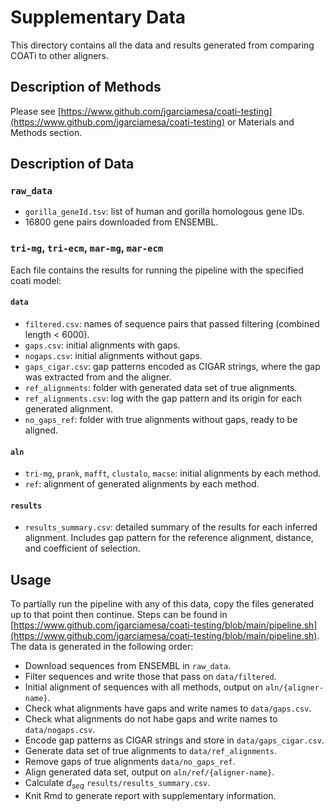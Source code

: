 # Supplementary Data

This directory contains all the data and results generated from comparing
COATi to other aligners.

## Description of Methods

Please see [https://www.github.com/jgarciamesa/coati-testing](https://www.github.com/jgarciamesa/coati-testing)
or Materials and Methods section.

## Description of Data

### `raw_data`

 - `gorilla_geneId.tsv`: list of human and gorilla homologous gene IDs.
 - 16800 gene pairs downloaded from ENSEMBL.

### `tri-mg`, `tri-ecm`, `mar-mg`, `mar-ecm`
  Each file contains the results for running the pipeline with the specified
  coati model:

#### `data`
 - `filtered.csv`: names of sequence pairs that passed filtering (combined length < 6000).
 - `gaps.csv`: initial alignments with gaps.
 - `nogaps.csv`: initial alignments without gaps.
 - `gaps_cigar.csv`: gap patterns encoded as CIGAR strings, where the gap was
    extracted from and the aligner.
 - `ref_alignments`: folder with generated data set of true alignments.
 - `ref_alignments.csv`: log with the gap pattern and its origin for each generated
    alignment.
 - `no_gaps_ref`: folder with true alignments without gaps, ready to be aligned.

#### `aln`
 - `tri-mg`, `prank`, `mafft`, `clustalo`, `macse`: initial alignments by each method.
 - `ref`: alignment of generated alignments by each method.

#### `results`
 - `results_summary.csv`: detailed summary of the results for each inferred alignment.
    Includes gap pattern for the reference alignment, distance, and coefficient
    of selection.

## Usage

To partially run the pipeline with any of this data, copy the files generated
up to that point then continue. Steps can be found in
[https://www.github.com/jgarciamesa/coati-testing/blob/main/pipeline.sh](https://www.github.com/jgarciamesa/coati-testing/blob/main/pipeline.sh).
The data is generated in the following order:

 - Download sequences from ENSEMBL in `raw_data`.
 - Filter sequences and write those that pass on `data/filtered`.
 - Initial alignment of sequences with all methods, output on `aln/{aligner-name}`.
 - Check what alignments have gaps and write names to `data/gaps.csv`.
 - Check what alignments do not habe gaps and write names to `data/nogaps.csv`.
 - Encode gap patterns as CIGAR strings and store in `data/gaps_cigar.csv`.
 - Generate data set of true alignments to `data/ref_alignments`.
 - Remove gaps of true alignments `data/no_gaps_ref`.
 - Align generated data set, output on `aln/ref/{aligner-name}`.
 - Calculate $d_{seq}$ `results/results_summary.csv`.
 - Knit Rmd to generate report with supplementary information.

